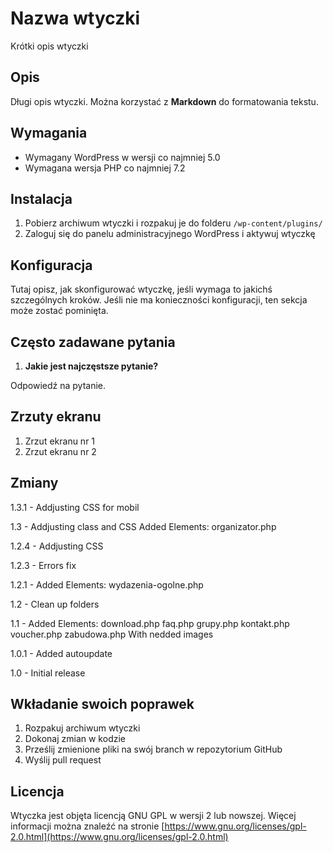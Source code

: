 # Nazwa wtyczki

Krótki opis wtyczki

## Opis

Długi opis wtyczki. Można korzystać z **Markdown** do formatowania tekstu.

## Wymagania

- Wymagany WordPress w wersji co najmniej 5.0
- Wymagana wersja PHP co najmniej 7.2

## Instalacja

1. Pobierz archiwum wtyczki i rozpakuj je do folderu `/wp-content/plugins/`
2. Zaloguj się do panelu administracyjnego WordPress i aktywuj wtyczkę

## Konfiguracja

Tutaj opisz, jak skonfigurować wtyczkę, jeśli wymaga to jakichś szczególnych kroków. Jeśli nie ma konieczności konfiguracji, ten sekcja może zostać pominięta.

## Często zadawane pytania

1. **Jakie jest najczęstsze pytanie?**

Odpowiedź na pytanie.

## Zrzuty ekranu

1. Zrzut ekranu nr 1
2. Zrzut ekranu nr 2

## Zmiany
1.3.1 -   Addjusting CSS for mobil

1.3 -   Addjusting class and CSS
        Added Elements:
        organizator.php

1.2.4 - Addjusting CSS

1.2.3 - Errors fix

1.2.1 - Added Elements:
        wydazenia-ogolne.php

1.2 - Clean up folders

1.1 - Added Elements:
        download.php
        faq.php
        grupy.php
        kontakt.php
        voucher.php
        zabudowa.php
    With nedded images

1.0.1 - Added autoupdate

1.0 - Initial release

## Wkładanie swoich poprawek

1. Rozpakuj archiwum wtyczki
2. Dokonaj zmian w kodzie
3. Prześlij zmienione pliki na swój branch w repozytorium GitHub
4. Wyślij pull request

## Licencja

Wtyczka jest objęta licencją GNU GPL w wersji 2 lub nowszej. Więcej informacji można znaleźć na stronie [https://www.gnu.org/licenses/gpl-2.0.html](https://www.gnu.org/licenses/gpl-2.0.html)
